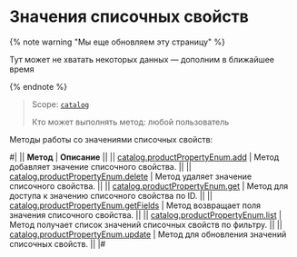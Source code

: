 # Значения списочных свойств

{% note warning "Мы еще обновляем эту страницу" %}

Тут может не хватать некоторых данных — дополним в ближайшее время

{% endnote %}

> Scope: [`catalog`](../../scopes/permissions.md)
>
> Кто может выполнять метод: любой пользователь

Методы работы со значениями списочных свойств:

#|
|| **Метод** | **Описание** ||
|| [catalog.productPropertyEnum.add](./catalog-product-property-enum-add.md) | Метод добавляет значение списочного свойства. ||
|| [catalog.productPropertyEnum.delete](./catalog-product-property-enum-delete.md) | Метод удаляет значение списочного свойства. ||
|| [catalog.productPropertyEnum.get](./catalog-product-property-enum-get.md) | Метод для доступа к значению списочного свойства по ID. ||
|| [catalog.productPropertyEnum.getFields](./catalog-product-property-enum-get-fields.md) | Метод возвращает поля значения списочного свойства. ||
|| [catalog.productPropertyEnum.list](./catalog-product-property-enum-list.md) | Метод получает список значений списочных свойств по фильтру. ||
|| [catalog.productPropertyEnum.update](./catalog-product-property-enum-update.md) | Метод для обновления значений списочных свойств. ||
|#